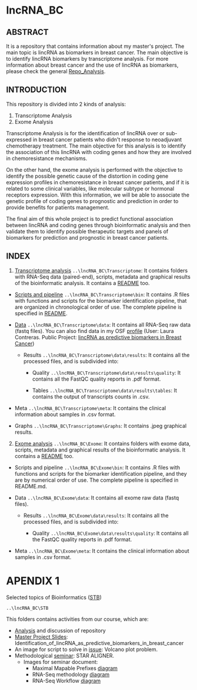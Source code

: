 # lncRNA_BC

## ABSTRACT
It is a repository that contains information about my master's project. The main topic is lincRNA as biomarkers in breast cancer. The main objective is to identify lincRNA biomarkers by transcriptome analysis. For more information about breast cancer and the use of lincRNA as biomarkers, please check the general [Repo_Analysis](https://github.com/LauraMCE/lncRNA_BC/blob/master/Repo_analysis.md).

## INTRODUCTION

This repository is divided into 2 kinds of analysis:

1. Transcriptome Analysis
2. Exome Analysis


Transcriptome Analysis is for the identification of lincRNA over or sub-expressed in breast cancer patients who didn't response to neoadjuvant chemotherapy treatment. The main objective for this analysis is to identify the association of this lincRNA with coding genes and how they are involved in chemoresistance mechanisms.

On the other hand, the exome analysis is performed with the objective to identify the possible genetic cause of the distortion in coding gene expression profiles in chemoresistance in breast cancer patients, and if it is related to some clinical variables, like molecular subtype or hormonal receptors expression. With this information, we will be able to associate the genetic profile of coding genes to prognostic and prediction in order to provide benefits for patients management.

The final aim of this whole project is to predict functional association between lincRNA and coding genes through bioinformatic analysis and then validate them to identify possible therapeutic targets and panels of biomarkers for prediction and prognostic in breast cancer patients.

## INDEX

1. [Transcriptome analysis](https://github.com/LauraMCE/lncRNA_BC/tree/master/Transcriptome) ```..\lncRNA_BC\Transcriptome```: It contains folders with RNA-Seq data (paired-end), scripts, metadata and graphical results of the bioinformatic analysis. It contains a [README](https://github.com/LauraMCE/lncRNA_BC/blob/master/Transcriptome/README.md) too.

- [Scripts and pipeline](https://github.com/LauraMCE/lncRNA_BC/tree/master/Transcriptome/bin) ```..\lncRNA_BC\Transcriptome\bin```: It contains .R files with functions and scripts for the biomarker identification pipeline, that are organized in chronological order of use. The complete pipeline is specified in [README](https://github.com/LauraMCE/lncRNA_BC/blob/master/Transcriptome/README.md).

- [Data](https://github.com/LauraMCE/lncRNA_BC/tree/master/Transcriptome/data) ```..\lncRNA_BC\Transcriptome\data```: It contains all RNA-Seq raw data (fastq files). You can also find data in my OSF [profile](https://osf.io/pydw4/) (User: Laura Contreras. Public Project: [lincRNA as predictive biomarkers in Breast Cancer](https://osf.io/zw5ve/files/))
   - Results ```..\lncRNA_BC\Transcriptome\data\results```: It contains all the processed files, and is subdivided into:
       - Quality ```..\lncRNA_BC\Transcriptome\data\results\quality```: It contains all the FastQC quality reports in .pdf format.

      - Tables ```..\lncRNA_BC\Transcriptome\data\results\tables```: It contains the output of transcripts counts in .csv.

- Meta ```..\lncRNA_BC\Transcriptome\meta```: It contains the clinical information about samples in .csv format.

- Graphs ```..\lncRNA_BC\Transcriptome\Graphs```: It contains .jpeg graphical results.

2. [Exome analysis](https://github.com/LauraMCE/lncRNA_BC/tree/master/Exome) ```..\lncRNA_BC\Exome```: It contains folders with exome data, scripts, metadata and graphical results of the bioinformatic analysis. It contains a [README](https://github.com/LauraMCE/lncRNA_BC/blob/master/Exome/README.md) too.

- Scripts and pipeline ```..\lncRNA_BC\Exome\bin```: It contains .R files with functions and scripts for the biomarker identification pipeline, and they are by numerical order of use. The complete pipeline is specified in README.md.

- Data ```..\lncRNA_BC\Exome\data```: It contains all exome raw data (fastq files).
		
    - Results ```..\lncRNA_BC\Exome\data\results```: It contains all the processed files, and is subdivided into:
			
       - Quality ```..\lncRNA_BC\Exome\data\results\quality```: It contains all the FastQC quality reports in .pdf format.
  
- Meta ```..\lncRNA_BC\Exome\meta```: It contains the clinical information about samples in .csv format.
		
# APENDIX 1

Selected topics of Bioinformatics ([STB](https://github.com/LauraMCE/lncRNA_BC/tree/master/STB))

~~~
..\lncRNA_BC\STB

~~~

This folders contains activities from our course, which are:

- [Analysis](https://github.com/LauraMCE/lncRNA_BC/blob/master/STB/Analysis.txt) and discussion of repository
- [Master Project Slides](https://github.com/LauraMCE/lncRNA_BC/blob/master/STB/Identification_of_lincRNA_as_predictive_biomarkers_in_breast_cancer.pdf): Identification_of_lincRNA_as_predictive_biomarkers_in_breast_cancer
- An image for script to solve in [issue](https://github.com/LauraMCE/lncRNA_BC/blob/master/STB/Issue1_Volcano_plot_in_colors.jpg): Volcano plot problem.
- Methodological [seminar](https://github.com/LauraMCE/lncRNA_BC/blob/master/STB/METHODOLOGICAL_SEMINAR_STAR_ALIGNER.md): STAR ALIGNER.
  - Images for seminar document:
    - Maximal Mapable Prefixes [diagram](https://github.com/LauraMCE/lncRNA_BC/blob/master/STB/MMP.jpg)
    - RNA-Seq methodology [diagram](https://github.com/LauraMCE/lncRNA_BC/blob/master/STB/RNASeq.jpg)
    - RNA-Seq Workflow [diagram](https://github.com/LauraMCE/lncRNA_BC/blob/master/STB/RNAseqWorkflow.png)

